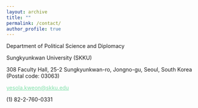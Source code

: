 ```yaml
---
layout: archive
title: ""
permalink: /contact/
author_profile: true
---
```



Department of Political Science and Diplomacy

Sungkyunkwan University (SKKU)



<dl>
<p><i class="fa fa-map-marker"></i> 308 Faculty Hall, 
  25-2 Sungkyunkwan-ro, Jongno-gu, 
  Seoul, South Korea (Postal code: 03063)</p>
  
<p><i class="fa fa-envelope-square"></i> <a href="mailto:yesola.kweon@skku.edu" style="color: #82E0AA">yesola.kweon@skku.edu</a></p>

<p><i class="fa fa-phone-square"></i> (1) 82-2-760-0331</p>

<p><a href="https://twitter.com/YesolaKweon" class="fa fa-twitter" style="color: #55ACEE"></a></p>

</dl>
